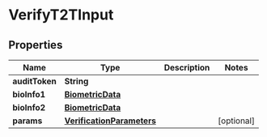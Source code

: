 
# VerifyT2TInput

## Properties
Name | Type | Description | Notes
------------ | ------------- | ------------- | -------------
**auditToken** | **String** |  | 
**bioInfo1** | [**BiometricData**](BiometricData.md) |  | 
**bioInfo2** | [**BiometricData**](BiometricData.md) |  | 
**params** | [**VerificationParameters**](VerificationParameters.md) |  |  [optional]



